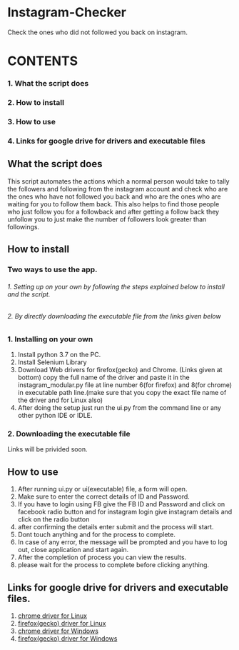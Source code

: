 # Instagram-Checker
Check the ones who did not followed you back on instagram.

# CONTENTS
### 1. What the script does
### 2. How to install
### 3. How to use
### 4. Links for google drive for drivers and executable files



## What the script does
This script automates the actions which a normal person would take to tally the followers
and following from the instagram account and check who are the ones who have not followed 
you back and who are the ones who are waiting for you to follow them back.
This also helps to find those people who just follow you for a followback and after getting 
a follow back they unfollow you to just make the number of followers look greater than 
followings.


## How to install
### Two ways to use the app.
###### 1. Setting up on your own by following the steps explained below to install and the script.
###### 2. By directly downloading the executable file from the links given below

### 1. Installing on your own
1. Install python 3.7 on the PC.
2. Install Selenium Library
3. Download Web drivers for firefox(gecko) and Chrome. (Links given at bottom)
   copy the full name of the driver and paste it in the instagram_modular.py file at line number 
   6(for firefox) and 8(for chrome) in executable path line.(make sure that you copy the exact 
   file name of the driver and for Linux also)
4. After doing the setup just run the ui.py from the command line or any other python IDE or IDLE.

### 2. Downloading the executable file
Links will be privided soon.


## How to use
1. After running ui.py or ui(executable) file, a form will open.
2. Make sure to enter the correct details of ID and Password.
3. If you have to login using FB give the FB ID and Password and click on facebook radio button
   and for instagram login give instagram details and click on the radio button
4. after confirming the details enter submit and the process will start.
5. Dont touch anything and for the process to complete.
6. In case of any error, the message will be prompted and you have to log out, close application
   and start again.
7. After the completion of process you can view the results.
8. please wait for the process to complete before clicking anything.


## Links for google drive for drivers and executable files.
1. [chrome driver for Linux](https://drive.google.com/file/d/16-IBl8mjrBWsWbor3hG4SaMmory-WQ5a/view?usp=sharing)
2. [firefox(gecko) driver for Linux](https://drive.google.com/file/d/1wNCTsSyZX-TEoM8a1424rQXuZ6o0IQ0S/view?usp=sharing)
3. [chrome driver for Windows](https://drive.google.com/file/d/1BEJI63PGQb8sZyKpzP4SNBnBkWN-KKQm/view?usp=sharing)
4. [firefox(gecko) driver for Windows](https://drive.google.com/file/d/1T9igu2qQPr-y8X4NnYTk9-UdWRuIuDza/view?usp=sharing)
